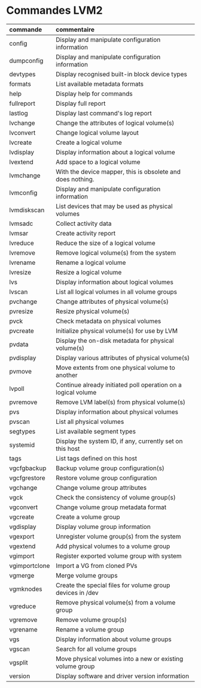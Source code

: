 # Commandes LVM2

| commande      | commentaire                                                   |
| :------------ | :------------------------------------------------------------ |
| config        | Display and manipulate configuration information              |
| dumpconfig    | Display and manipulate configuration information              |
| devtypes      | Display recognised built-in block device types                |
| formats       | List available metadata formats                               |
| help          | Display help for commands                                     |
| fullreport    | Display full report                                           |
| lastlog       | Display last command's log report                             |
| lvchange      | Change the attributes of logical volume(s)                    |
| lvconvert     | Change logical volume layout                                  |
| lvcreate      | Create a logical volume                                       |
| lvdisplay     | Display information about a logical volume                    |
| lvextend      | Add space to a logical volume                                 |
| lvmchange     | With the device mapper, this is obsolete and does nothing.    |
| lvmconfig     | Display and manipulate configuration information              |
| lvmdiskscan   | List devices that may be used as physical volumes             |
| lvmsadc       | Collect activity data                                         |
| lvmsar        | Create activity report                                        |
| lvreduce      | Reduce the size of a logical volume                           |
| lvremove      | Remove logical volume(s) from the system                      |
| lvrename      | Rename a logical volume                                       |
| lvresize      | Resize a logical volume                                       |
| lvs           | Display information about logical volumes                     |
| lvscan        | List all logical volumes in all volume groups                 |
| pvchange      | Change attributes of physical volume(s)                       |
| pvresize      | Resize physical volume(s)                                     |
| pvck          | Check metadata on physical volumes                            |
| pvcreate      | Initialize physical volume(s) for use by LVM                  |
| pvdata        | Display the on-disk metadata for physical volume(s)           |
| pvdisplay     | Display various attributes of physical volume(s)              |
| pvmove        | Move extents from one physical volume to another              |
| lvpoll        | Continue already initiated poll operation on a logical volume |
| pvremove      | Remove LVM label(s) from physical volume(s)                   |
| pvs           | Display information about physical volumes                    |
| pvscan        | List all physical volumes                                     |
| segtypes      | List available segment types                                  |
| systemid      | Display the system ID, if any, currently set on this host     |
| tags          | List tags defined on this host                                |
| vgcfgbackup   | Backup volume group configuration(s)                          |
| vgcfgrestore  | Restore volume group configuration                            |
| vgchange      | Change volume group attributes                                |
| vgck          | Check the consistency of volume group(s)                      |
| vgconvert     | Change volume group metadata format                           |
| vgcreate      | Create a volume group                                         |
| vgdisplay     | Display volume group information                              |
| vgexport      | Unregister volume group(s) from the system                    |
| vgextend      | Add physical volumes to a volume group                        |
| vgimport      | Register exported volume group with system                    |
| vgimportclone | Import a VG from cloned PVs                                   |
| vgmerge       | Merge volume groups                                           |
| vgmknodes     | Create the special files for volume group devices in /dev     |
| vgreduce      | Remove physical volume(s) from a volume group                 |
| vgremove      | Remove volume group(s)                                        |
| vgrename      | Rename a volume group                                         |
| vgs           | Display information about volume groups                       |
| vgscan        | Search for all volume groups                                  |
| vgsplit       | Move physical volumes into a new or existing volume group     |
| version       | Display software and driver version information               |
